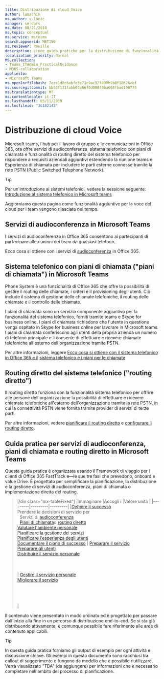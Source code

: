```yaml
---
title: Distribuzione di cloud Voice
author: lanachin
ms.author: v-lanac
manager: serdars
ms.date: 08/21/2018
ms.topic: conceptual
ms.service: msteams
search.appverid: MET150
ms.reviewer: Rowille
description: Linee guida pratiche per la distribuzione di funzionalità cloud Voice in Microsoft teams.
localization_priority: Normal
MS.collection:
- Teams_ITAdmin_PracticalGuidance
- M365-collaboration
appliesto:
- Microsoft Teams
ms.openlocfilehash: 7cce1d8c6abfe3c71e9ac923899b9b8f18626cbf
ms.sourcegitcommit: bb53f131fabb03a66f0d000f8ba668fbad190778
ms.translationtype: MT
ms.contentlocale: it-IT
ms.lasthandoff: 05/11/2019
ms.locfileid: "36182143"
---
```

# <a name="cloud-voice-deployment"></a>Distribuzione di cloud Voice

Microsoft teams, l'hub per il lavoro di gruppo e le comunicazioni in Office 365, ora offre servizi di audioconferenza, sistema telefonico con piani di chiamata e funzionalità di routing diretto del sistema telefonico per rispondere a requisiti aziendali aggiuntivi estendendo la riunione teams e Esperienza di chiamata per includere le parti esterne connesse tramite la rete PSTN (Public Switched Telephone Network).


> [!Tip] 
> Per un'introduzione ai sistemi telefonici, vedere la sessione seguente: [Introduzione al sistema telefonico in Microsoft teams](https://aka.ms/teams-phone-system)
 
Aggiorniamo questa pagina come funzionalità aggiuntive per la voce del cloud per i team vengono rilasciate nel tempo.



## <a name="audio-conferencing-in-microsoft-teams"></a>Servizi di audioconferenza in Microsoft Teams


I servizi di audioconferenza in Office 365 consentono ai partecipanti di partecipare alle riunioni dei team da qualsiasi telefono.

Ecco cosa si ottiene con i servizi di [audioconferenza](https://docs.microsoft.com/SkypeForBusiness/audio-conferencing-in-office-365/audio-conferencing-in-office-365) in Office 365.


## <a name="phone-system-with-calling-plans-calling-plans-in-microsoft-teams"></a>Sistema telefonico con piani di chiamata ("piani di chiamata") in Microsoft Teams

Phone System è una funzionalità di Office 365 che offre la possibilità di gestire il routing delle chiamate, i criteri e il provisioning degli utenti. Ciò include il sistema di gestione delle chiamate telefoniche, il routing delle chiamate e il controllo delle chiamate.

I piani di chiamata sono un servizio componente aggiuntivo per la funzionalità del sistema telefonico, forniti tramite teams e Skype for business online. I piani di chiamata richiedono che l'utente in questione venga ospitato in Skype for business online per lavorare in Microsoft teams. I piani di chiamata conferiscono agli utenti della propria azienda un numero di telefono principale e li consente di effettuare e ricevere chiamate telefoniche all'esterno dell'organizzazione tramite PSTN.

Per altre informazioni, leggere [Ecco cosa si ottiene con il sistema telefonico in Office 365 e il](https://docs.microsoft.com/SkypeForBusiness/what-is-phone-system-in-office-365/here-s-what-you-get-with-phone-system) [sistema telefonico e i piani per le chiamate](calling-plan-landing-page.md)


## <a name="phone-system-direct-routing-direct-routing"></a>Routing diretto del sistema telefonico ("routing diretto")

Il routing diretto funziona con la funzionalità sistema telefonico per offrire alle persone dell'organizzazione la possibilità di effettuare e ricevere chiamate telefoniche all'esterno dell'organizzazione tramite la rete PSTN, in cui la connettività PSTN viene fornita tramite provider di servizi di terze parti.

Per altre informazioni, vedere [pianificare il routing diretto](direct-routing-plan.md) e [configurare il routing diretto](direct-routing-configure.md).

## <a name="practical-guidance-for-audio-conferencing-calling-plans-and-direct-routing-in-microsoft-teams"></a>Guida pratica per servizi di audioconferenza, piani di chiamata e routing diretto in Microsoft Teams

Questa guida pratica è organizzata usando il Framework di viaggio per i clienti di Office 365 FastTrack e&mdash;le sue tre fasi che prevedono, onboard e value Drive. È progettato per semplificare la pianificazione, la distribuzione e la gestione di servizi di audioconferenza, piani di chiamata o implementazione diretta del routing.

> [!div class="mx-tableFixed"]
> |Immaginare  |Accogli i  |Valore unità  |
> |---------|---------|---------|
> |[Definire il successo](1-envision-define-my-success-cloud-voice.md) <br> Prendere le decisioni di servizio per <br>&nbsp;&nbsp;Servizi di [audioconferenza](2-envision-make-my-service-decisions-audio-conferencing.md)<br>&nbsp;&nbsp;[Piani di chiamata](2-envision-make-my-service-decisions-phone-system.md)o [routing diretto](2-envision-make-my-service-decisions-direct-routing.md) <br> [Valutare l'ambiente personale](3-envision-evaluate-my-environment.md) <br> [Pianificare la gestione dei servizi](4-envision-plan-my-service-management.md) <br> [Pianificare l'esperienza degli utenti](5-envision-plan-my-users-experience.md) <br> [Documentare il piano di successo](6-envision-document-my-success-plan.md)    | [Preparare il servizio](1-onboard-prepare-my-service.md) <br> [Preparare gli utenti](2-onboard-prepare-my-users.md) <br> [Distribuire il servizio personale](3-onboard-deploy-my-service.md)  <br> <br> <br> <br>     | [Gestire il servizio personale](1-drive-value-operate-my-service.md) <br> [Migliorare il servizio](2-drive-value-enhance-my-service.md) <br> <br> <br> <br> <br>      |

Il contenuto viene presentato in modo ordinato ed è progettato per passare dall'inizio alla fine in un percorso di distribuzione end-to-end. Se si sta già distribuendo attivamente, è comunque possibile fare riferimento alle aree di contenuto applicabili.


> [!TIP]
> In questa guida pratica forniamo gli output di esempio per ogni attività e discussione chiave. Gli esempi in questo documento sono racchiusi tra callout di suggerimento e fungono da modello che è possibile riutilizzare. Verrà visualizzato "TBA" (da aggiungere) per informazioni che è necessario completare nell'ambito del processo di pianificazione.
